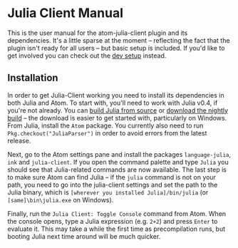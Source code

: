 # Julia Client Manual

This is the user manual for the atom-julia-client plugin and its dependencies. It's a little
sparse at the moment – reflecting the fact that the plugin isn't ready for all users – but
basic setup is included. If you'd like to get involved you can check out the [dev
setup](../docs) instead.

## Installation

In order to get Julia-Client working you need to install its dependencies in both Julia and
Atom. To start with, you'll need to work with Julia v0.4, if you're not already. You can
[build Julia from source](https://github.com/JuliaLang/julia) or [download the nightly
build](http://julialang.org/downloads/) – the download is easier to get started with,
particularly on Windows. From Julia, install the `Atom` package. You currently also need to
run `Pkg.checkout("JuliaParser")` in order to avoid errors from the latest release.

Next, go to the Atom settings pane and install the packages `language-julia`, `ink` and
`julia-client`. If you open the command palette and type `Julia` you should see that
Julia-related commands are now available. The last step is to make sure Atom can find Julia –
if the `julia` command is not on your path, you need to go into the julia-client settings
and set the path to the Julia binary, which is `[wherever you installed
Julia]/bin/julia` (or `[same]\bin\julia.exe` on Windows).

Finally, run the `Julia Client: Toggle Console` command from Atom. When the console opens,
type a Julia expression (e.g. `2+2`) and press `Enter` to evaluate it. This may take a while
the first time as precompilation runs, but booting Julia next time around will be much
quicker.
